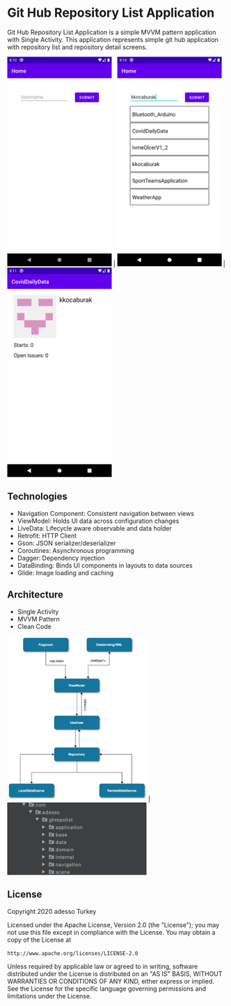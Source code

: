 # Git Hub Repository List Application
Git Hub Repository List Application is a simple MVVM pattern application with Single Activity. This application represents simple git hub application with repository list and repository detail screens.

<img src="/images/main-screen.png" width="240"> | <img src="/images/main-screen-with-list.png" width="240"> | <img src="/images/detail-screen.png" width="240">

## Technologies

- Navigation Component: Consistent navigation between views
- ViewModel: Holds UI data across configuration changes
- LiveData: Lifecycle aware observable and data holder
- Retrofit: HTTP Client
- Gson: JSON serializer/deserializer
- Coroutines: Asynchronous programming
- Dagger: Dependency injection
- DataBinding: Binds UI components in layouts to data sources
- Glide: Image loading and caching

## Architecture

- Single Activity
- MVVM Pattern
- Clean Code

<img src="/images/architecture-diagram.png" width="320"> | <img src="/images/folder-structure.png" width="320">

## License

Copyright 2020 adesso Turkey

Licensed under the Apache License, Version 2.0 (the "License");
you may not use this file except in compliance with the License.
You may obtain a copy of the License at

    http://www.apache.org/licenses/LICENSE-2.0

Unless required by applicable law or agreed to in writing, software
distributed under the License is distributed on an "AS IS" BASIS,
WITHOUT WARRANTIES OR CONDITIONS OF ANY KIND, either express or implied.
See the License for the specific language governing permissions and
limitations under the License.
